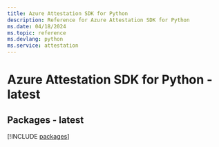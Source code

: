 ```yaml
---
title: Azure Attestation SDK for Python
description: Reference for Azure Attestation SDK for Python
ms.date: 04/18/2024
ms.topic: reference
ms.devlang: python
ms.service: attestation
---
```

# Azure Attestation SDK for Python - latest
## Packages - latest
[!INCLUDE [packages](attestation-index.md)]